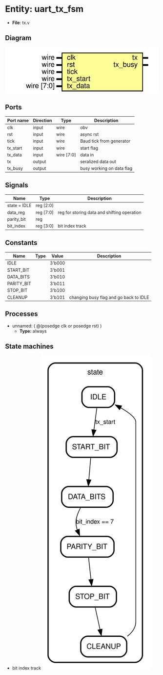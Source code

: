 
# Entity: uart_tx_fsm 
- **File**: tx.v

## Diagram
![Diagram](uart_tx_fsm.svg "Diagram")
## Ports

| Port name | Direction | Type       | Description               |
| --------- | --------- | ---------- | ------------------------- |
| clk       | input     | wire       | obv                       |
| rst       | input     | wire       | async rst                 |
| tick      | input     | wire       | Baud tick from generator  |
| tx_start  | input     | wire       | start flag                |
| tx_data   | input     | wire [7:0] | data in                   |
| tx        | output    |            | seralized data out        |
| tx_busy   | output    |            | busy working on data flag |

## Signals

| Name         | Type      | Description                                 |
| ------------ | --------- | ------------------------------------------- |
| state = IDLE | reg [2:0] |                                             |
| data_reg     | reg [7:0] | reg for storing data and shifting operation |
| parity_bit   | reg       |                                             |
| bit_index    | reg [3:0] | bit index track                             |

## Constants

| Name       | Type | Value  | Description                            |
| ---------- | ---- | ------ | -------------------------------------- |
| IDLE       |      | 3'b000 |                                        |
| START_BIT  |      | 3'b001 |                                        |
| DATA_BITS  |      | 3'b010 |                                        |
| PARITY_BIT |      | 3'b011 |                                        |
| STOP_BIT   |      | 3'b100 |                                        |
| CLEANUP    |      | 3'b101 | changing busy flag and go back to IDLE |

## Processes
- unnamed: ( @(posedge clk or posedge rst) )
  - **Type:** always

## State machines

- bit index track![Diagram_state_machine_0]( fsm_uart_tx_fsm_00.svg "Diagram")